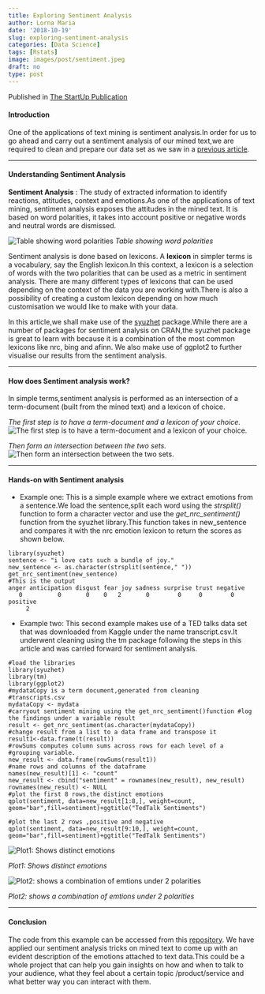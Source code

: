 ```yaml
---
title: Exploring Sentiment Analysis
author: Lorna Maria
date: '2018-10-19'
slug: exploring-sentiment-analysis
categories: [Data Science]
tags: [Rstats]
image: images/post/sentiment.jpeg
draft: no
type: post
---
```

Published in [The StartUp Publication](https://medium.com/swlh)
#### Introduction
One of the applications of text mining is sentiment analysis.In order for us to go ahead and carry out a sentiment analysis of our mined text,we are required to clean and prepare our data set as we saw in a [previous article](https://towardsdatascience.com/understanding-and-writing-your-first-text-mining-script-with-r-c74a7efbe30f?).

<hr>

#### Understanding Sentiment Analysis
**Sentiment Analysis** : The study of extracted information to identify reactions, attitudes, context and emotions.As one of the applications of text mining, sentiment analysis exposes the attitudes in the mined text.
It is based on word polarities, it takes into account positive or negative words and neutral words are dismissed.

![Table showing word polarities](/images/post/img1.png)
*Table showing word polarities*

Sentiment analysis is done based on lexicons. A **lexicon** in simpler terms is a vocabulary, say the English lexicon.In this context, a lexicon is a selection of words with the two polarities that can be used as a metric in sentiment analysis.
There are many different types of lexicons that can be used depending on the context of the data you are working with.There is also a possibility of creating a custom lexicon depending on how much customisation we would like to make with your data.

In this article,we shall make use of the [syuzhet]() package.While there are a number of packages for sentiment analysis on CRAN,the syuzhet package is great to learn with because it is a combination of the most common lexicons like nrc, bing and afinn.
We also make use of ggplot2 to further visualise our results from the sentiment analysis.

<hr>

#### How does Sentiment analysis work?
In simple terms,sentiment analysis is performed as an intersection of a term-document (built from the mined text) and a lexicon of choice.

*The first step is to have a term-document and a lexicon of your choice.*
![The first step is to have a term-document and a lexicon of your choice.](/images/post/img2.png)

*Then form an intersection between the two sets.*
![Then form an intersection between the two sets.](/images/post/img3.png)

<hr>

#### Hands-on with Sentiment analysis
* Example one: This is a simple example where we extract emotions from a sentence.We load the sentence,split each word using the *strsplit()* function to form a character vector and use the *get_nrc_sentiment()* function from the syuzhet library.This function takes in new_sentence and compares it with the nrc emotion lexicon to return the scores as shown below.
```
library(syuzhet)
sentence <- "i love cats such a bundle of joy."
new_sentence <- as.character(strsplit(sentence," "))
get_nrc_sentiment(new_sentence)
#This is the output
anger anticipation disgust fear joy sadness surprise trust negative
   0          0       0    0   2       0        0     0        0
positive
     2
```
* Example two: This second example makes use of a TED talks data set that was downloaded from Kaggle under the name transcript.csv.It underwent cleaning using the tm package following the steps in this article and was carried forward for sentiment analysis.
```
#load the libraries
library(syuzhet)
library(tm)
library(ggplot2)
#mydataCopy is a term document,generated from cleaning #transcripts.csv 
mydataCopy <- mydata
#carryout sentiment mining using the get_nrc_sentiment()function #log the findings under a variable result
result <- get_nrc_sentiment(as.character(mydataCopy))
#change result from a list to a data frame and transpose it 
result1<-data.frame(t(result))
#rowSums computes column sums across rows for each level of a #grouping variable.
new_result <- data.frame(rowSums(result1))
#name rows and columns of the dataframe
names(new_result)[1] <- "count"
new_result <- cbind("sentiment" = rownames(new_result), new_result)
rownames(new_result) <- NULL
#plot the first 8 rows,the distinct emotions
qplot(sentiment, data=new_result[1:8,], weight=count, geom="bar",fill=sentiment)+ggtitle("TedTalk Sentiments")

#plot the last 2 rows ,positive and negative
qplot(sentiment, data=new_result[9:10,], weight=count, geom="bar",fill=sentiment)+ggtitle("TedTalk Sentiments")
```
![Plot1: Shows distinct emotions](/images/post/img4.png)

*Plot1: Shows distinct emotions*

![Plot2: shows a combination of emtions under 2 polarities](/images/post/img5.png)

*Plot2: shows a combination of emtions under 2 polarities*

<hr>

#### Conclusion
The code from this example can be accessed from this [repository](https://github.com/lornamariak/Sentiment-Analysis).
We have applied our sentiment analysis tricks on mined text to come up with an evident description of the emotions attached to text data.This could be a whole project that can help you gain insights on how and when to talk to your audience, what they feel about a certain topic /product/service and what better way you can interact with them.